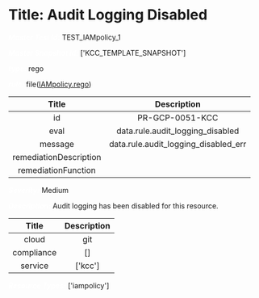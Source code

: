 



# Title: Audit Logging Disabled


***<font color="white">Master Test Id:</font>*** TEST_IAMpolicy_1

***<font color="white">Master Snapshot Id:</font>*** ['KCC_TEMPLATE_SNAPSHOT']

***<font color="white">type:</font>*** rego

***<font color="white">rule:</font>*** file([IAMpolicy.rego])  
  
  
  
  

|Title|Description|
| :---: | :---: |
|id|PR-GCP-0051-KCC|
|eval|data.rule.audit_logging_disabled|
|message|data.rule.audit_logging_disabled_err|
|remediationDescription||
|remediationFunction||


***<font color="white">Severity:</font>*** Medium

***<font color="white">Description:</font>*** Audit logging has been disabled for this resource.  
  
  

|Title|Description|
| :---: | :---: |
|cloud|git|
|compliance|[]|
|service|['kcc']|


***<font color="white">Resource Types:</font>*** ['iampolicy']


[IAMpolicy.rego]: https://github.com/prancer-io/prancer-compliance-test/tree/master/google/kcc/IAMpolicy.rego
